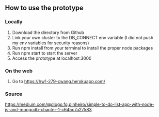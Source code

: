 ## How to use the prototype
### Locally
1. Download the directory from Github
2. Link your own cluster to the DB_CONNECT env variable (I did not push my env variables for security reasons)
2. Run npm install from your terminal to install the proper node packages
3. Run npm start to start the server
4. Access the prototype at localhost:3000

### On the web
1. Go to https://hw1-279-cwang.herokuapp.com/

### Source
https://medium.com/@diogo.fg.pinheiro/simple-to-do-list-app-with-node-js-and-mongodb-chapter-1-c645c7a27583

